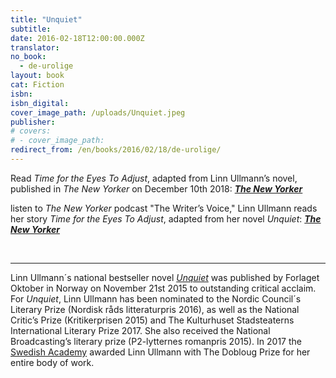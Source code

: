 ```yaml
---
title: "Unquiet"
subtitle:
date: 2016-02-18T12:00:00.000Z
translator:
no_book:
  - de-urolige
layout: book
cat: Fiction
isbn:
isbn_digital:
cover_image_path: /uploads/Unquiet.jpeg
publisher:
# covers:
# - cover_image_path:
redirect_from: /en/books/2016/02/18/de-urolige/
--- 
```

Read _Time for the Eyes To Adjust_, adapted from Linn Ullmann’s novel, published in _The New Yorker_ on December 10th 2018: [**_The New Yorker_**](https://www.newyorker.com/magazine/2018/12/17/time-for-the-eyes-to-adjust)
 

listen to _The New Yorker_ podcast "The Writer’s Voice," Linn Ullmann reads her story _Time for the Eyes To Adjust_, adapted from her novel _Unquiet_: [**_The New Yorker_**](https://www.newyorker.com/podcast/the-authors-voice/linn-ullmann-reads-time-for-the-eyes-to-adjust)  

&nbsp;

---

Linn Ullmann´s national bestseller novel [*Unquiet*](/en/books/2016/02/18/de-urolige/) was published by Forlaget Oktober in Norway on November 21st 2015 to outstanding critical acclaim. For *Unquiet*, Linn Ullmann has been nominated to the Nordic Council´s Literary Prize (Nordisk råds litteraturpris 2016), as well as the National Critic’s Prize (Kritikerprisen 2015) and The Kulturhuset Stadsteaterns International Literary Prize 2017. She also received the National Broadcasting’s literary prize (P2-lytternes romanpris 2015). In 2017 the [Swedish Academy](https://en.wikipedia.org/wiki/Swedish_Academy) awarded Linn Ullmann with The Dobloug Prize for her entire body of work.
